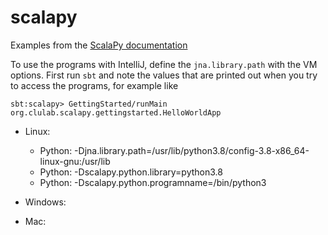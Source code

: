 # scalapy

Examples from the [ScalaPy documentation](https://scalapy.dev/docs/)

To use the programs with IntelliJ, define the `jna.library.path` with the VM options.  First run `sbt` and note the values that are printed out when you try to access the programs, for example like

```
sbt:scalapy> GettingStarted/runMain org.clulab.scalapy.gettingstarted.HelloWorldApp
```

* Linux:

    * Python: -Djna.library.path=/usr/lib/python3.8/config-3.8-x86_64-linux-gnu:/usr/lib
    * Python: -Dscalapy.python.library=python3.8
    * Python: -Dscalapy.python.programname=/bin/python3

* Windows:

* Mac:
